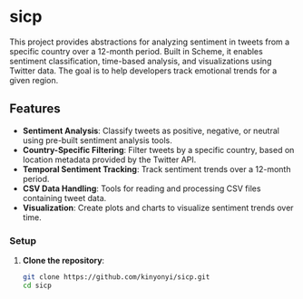 # sicp
This project provides abstractions for analyzing sentiment in tweets from a specific country over a 12-month period. Built in Scheme, it enables sentiment classification, time-based analysis, and visualizations using Twitter data. The goal is to help developers track emotional trends for a given region.

## Features

- **Sentiment Analysis**: Classify tweets as positive, negative, or neutral using pre-built sentiment analysis tools.
- **Country-Specific Filtering**: Filter tweets by a specific country, based on location metadata provided by the Twitter API.
- **Temporal Sentiment Tracking**: Track sentiment trends over a 12-month period.
- **CSV Data Handling**: Tools for reading and processing CSV files containing tweet data.
- **Visualization**: Create plots and charts to visualize sentiment trends over time.

### Setup

1. **Clone the repository**:
   ```bash
   git clone https://github.com/kinyonyi/sicp.git
   cd sicp
